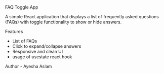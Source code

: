 FAQ Toggle App

A simple React application that displays a list of frequently asked questions (FAQs) with toggle functionality to show or hide answers.

Features

- List of FAQs
- Click to expand/collapse answers
- Responsive and clean UI
- usage of usestate react hook

Author - Ayesha Aslam
